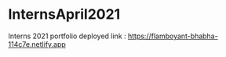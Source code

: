 # InternsApril2021
Interns 2021
portfolio deployed link : https://flamboyant-bhabha-114c7e.netlify.app
